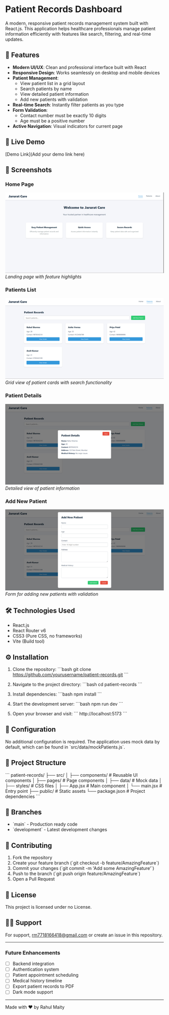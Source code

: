 # Patient Records Dashboard

A modern, responsive patient records management system built with React.js. This application helps healthcare professionals manage patient information efficiently with features like search, filtering, and real-time updates.

## 🌟 Features

- **Modern UI/UX**: Clean and professional interface built with React
- **Responsive Design**: Works seamlessly on desktop and mobile devices
- **Patient Management**:
  - View patient list in a grid layout
  - Search patients by name
  - View detailed patient information
  - Add new patients with validation
- **Real-time Search**: Instantly filter patients as you type
- **Form Validation**:
  - Contact number must be exactly 10 digits
  - Age must be a positive number
- **Active Navigation**: Visual indicators for current page

## 🚀 Live Demo

[Demo Link](Add your demo link here) <!-- Replace with your deployed app link -->

## 📸 Screenshots

### Home Page

![Home Page](screenshots/Home.png)
_Landing page with feature highlights_

### Patients List

![Patients List](screenshots/Patient-Record.png)
_Grid view of patient cards with search functionality_

### Patient Details

![Patient Details](screenshots/patient-details.png)
_Detailed view of patient information_

### Add New Patient

![Add Patient Form](screenshots/Add-patient.png)
_Form for adding new patients with validation_

## 🛠️ Technologies Used

- React.js
- React Router v6
- CSS3 (Pure CSS, no frameworks)
- Vite (Build tool)

## ⚙️ Installation

1. Clone the repository:
   \`\`\`bash
   git clone https://github.com/yourusername/patient-records.git
   \`\`\`

2. Navigate to the project directory:
   \`\`\`bash
   cd patient-records
   \`\`\`

3. Install dependencies:
   \`\`\`bash
   npm install
   \`\`\`

4. Start the development server:
   \`\`\`bash
   npm run dev
   \`\`\`

5. Open your browser and visit:
   \`\`\`
   http://localhost:5173
   \`\`\`

## 🔧 Configuration

No additional configuration is required. The application uses mock data by default, which can be found in \`src/data/mockPatients.js\`.

## 📁 Project Structure

\`\`\`
patient-records/
├── src/
│ ├── components/ # Reusable UI components
│ ├── pages/ # Page components
│ ├── data/ # Mock data
│ ├── styles/ # CSS files
│ ├── App.jsx # Main component
│ └── main.jsx # Entry point
├── public/ # Static assets
└── package.json # Project dependencies
\`\`\`

## 🌿 Branches

- \`main\` - Production ready code
- \`development\` - Latest development changes

## 🤝 Contributing

1. Fork the repository
2. Create your feature branch (\`git checkout -b feature/AmazingFeature\`)
3. Commit your changes (\`git commit -m 'Add some AmazingFeature'\`)
4. Push to the branch (\`git push origin feature/AmazingFeature\`)
5. Open a Pull Request

## 📝 License

This project is licensed under no License.

## 🙋‍♂️ Support

For support, rm7718166418@gmail.com or create an issue in this repository.

---

### Future Enhancements

- [ ] Backend integration
- [ ] Authentication system
- [ ] Patient appointment scheduling
- [ ] Medical history timeline
- [ ] Export patient records to PDF
- [ ] Dark mode support

---

Made with ❤️ by Rahul Maity
